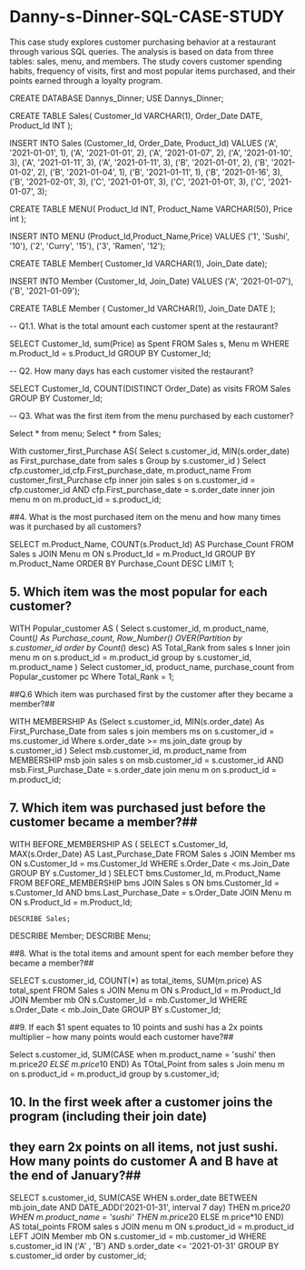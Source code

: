 # Danny-s-Dinner-SQL-CASE-STUDY
This case study explores customer purchasing behavior at a restaurant through various SQL queries. The analysis is based on data from three tables: sales, menu, and members. The study covers customer spending habits, frequency of visits, first and most popular items purchased, and their points earned through a loyalty program. 


CREATE DATABASE Dannys_Dinner;
USE Dannys_Dinner;

CREATE TABLE Sales(
Customer_Id VARCHAR(1),
Order_Date DATE,
Product_Id INT
);

INSERT INTO Sales (Customer_Id, Order_Date, Product_Id) VALUES
  ('A', '2021-01-01', 1),
  ('A', '2021-01-01', 2),
  ('A', '2021-01-07', 2),
  ('A', '2021-01-10', 3),
  ('A', '2021-01-11', 3),
  ('A', '2021-01-11', 3),
  ('B', '2021-01-01', 2),
  ('B', '2021-01-02', 2),
  ('B', '2021-01-04', 1),
  ('B', '2021-01-11', 1),
  ('B', '2021-01-16', 3),
  ('B', '2021-02-01', 3),
  ('C', '2021-01-01', 3),
  ('C', '2021-01-01', 3),
  ('C', '2021-01-07', 3);
  
  CREATE TABLE MENU(
  Product_Id INT,
  Product_Name VARCHAR(50),
  Price int
  );
  
  INSERT INTO MENU
  (Product_Id,Product_Name,Price)
  VALUES
  ('1', 'Sushi', '10'),
  ('2', 'Curry', '15'),
  ('3', 'Ramen', '12');
  
  CREATE TABLE Member(
  Customer_Id VARCHAR(1),
  Join_Date date);
  
  INSERT INTO Member
  (Customer_Id, Join_Date)
  VALUES
  ('A', '2021-01-07'),
  ('B', '2021-01-09');
  
  
  CREATE TABLE Member (
    Customer_Id VARCHAR(1),
    Join_Date DATE
);

  
  -- Q1.1. What is the total amount each customer spent at the restaurant?
  
  SELECT
	Customer_Id,
	sum(Price) as Spent
FROM
	Sales s,
	Menu m
WHERE m.Product_Id = s.Product_Id
GROUP BY Customer_Id;

-- Q2. How many days has each customer visited the restaurant?

SELECT
	Customer_Id,
	COUNT(DISTINCT Order_Date) as visits
FROM Sales 
GROUP BY Customer_Id;

-- Q3. What was the first item from the menu purchased by each customer?

Select * from  menu; 
Select * from Sales;

With customer_first_Purchase AS( 
Select s.customer_id, MIN(s.order_date) as First_purchase_date 
from sales s
Group by s.customer_id
)
Select cfp.customer_id,cfp.First_purchase_date, m.product_name
From customer_first_Purchase cfp
inner join sales s on s.customer_id = cfp.customer_id 
AND cfp.First_purchase_date = s.order_date
inner join menu m on m.product_id = s.product_id;


##4. What is the most purchased item on the menu and how many times was it purchased by all customers?

SELECT 
    m.Product_Name,
    COUNT(s.Product_Id) AS Purchase_Count
FROM 
    Sales s
JOIN 
    Menu m ON s.Product_Id = m.Product_Id
GROUP BY 
    m.Product_Name
ORDER BY 
    Purchase_Count DESC
LIMIT 1;

## 5. Which item was the most popular for each customer?


WITH Popular_customer AS (
Select s.customer_id, m.product_name, Count(*) As Purchase_count,
Row_Number() OVER(Partition by s.customer_id order by Count(*) desc) AS Total_Rank
from sales s
Inner join menu m on
s.product_id = m.product_id
group by s.customer_id, m.product_name
)
Select customer_id, product_name, purchase_count
from Popular_customer pc
Where Total_Rank = 1;

##Q.6 Which item was purchased first by the customer after they became a member?##

WITH MEMBERSHIP As
(Select s.customer_id, MIN(s.order_date) As First_Purchase_Date
from sales s
join members ms on
s.customer_id = ms.customer_id
Where s.order_date >= ms.join_date
group by s.customer_id
)
Select msb.customer_id, m.product_name
from MEMBERSHIP msb
join sales s 
on  msb.customer_id = s.customer_id
AND msb.First_Purchase_Date = s.order_date
join menu m on s.product_id = m.product_id;



## 7. Which item was purchased just before the customer became a member?##

WITH BEFORE_MEMBERSHIP AS (
    SELECT 
        s.Customer_Id, 
        MAX(s.Order_Date) AS Last_Purchase_Date
    FROM 
        Sales s
    JOIN 
        Member ms ON s.Customer_Id = ms.Customer_Id
    WHERE 
        s.Order_Date < ms.Join_Date
    GROUP BY 
        s.Customer_Id
)
SELECT 
    bms.Customer_Id, 
    m.Product_Name
FROM 
    BEFORE_MEMBERSHIP bms
JOIN 
    Sales s ON bms.Customer_Id = s.Customer_Id AND bms.Last_Purchase_Date = s.Order_Date
JOIN 
    Menu m ON s.Product_Id = m.Product_Id;
    
    DESCRIBE Sales;
DESCRIBE Member;
DESCRIBE Menu;


##8. What is the total items and amount spent for each member before they became a member?##

SELECT s.customer_id, COUNT(*) as total_items, SUM(m.price) AS total_spent
FROM Sales s
JOIN Menu m ON s.Product_Id = m.Product_Id
JOIN Member mb ON s.Customer_Id = mb.Customer_Id
WHERE s.Order_Date < mb.Join_Date
GROUP BY s.Customer_Id;


##9. If each $1 spent equates to 10 points and sushi has a 2x points multiplier – how many points would each customer have?##

Select s.customer_id,
SUM(CASE when m.product_name = 'sushi' then m.price*20
ELSE m.price*10 END) As TOtal_Point 
from sales s
Join menu m on s.product_id = m.product_id
group by s.customer_id;

## 10. In the first week after a customer joins the program (including their join date) 
## they earn 2x points on all items, not just sushi. How many points do customer A and B have at the end of January?##

SELECT 
    s.customer_id,
    SUM(CASE
        WHEN s.order_date BETWEEN mb.join_date AND DATE_ADD('2021-01-31', interval 7 day) THEN m.price*20
        WHEN m.product_name = 'sushi' THEN m.price*20
        ELSE m.price*10
    END) AS total_points
FROM sales s
        JOIN menu m ON s.product_id = m.product_id
        LEFT JOIN Member mb ON s.customer_id = mb.customer_id
WHERE s.customer_id IN ('A' , 'B') AND s.order_date <= '2021-01-31'
GROUP BY s.customer_id
order by customer_id;
